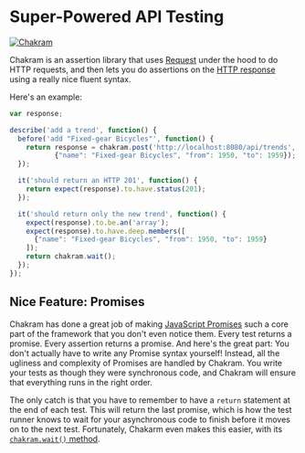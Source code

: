 Super-Powered API Testing
============================

[![Chakram](../../docs/chakram.png)](https://dareid.github.io/chakram/)

Chakram is an assertion library that uses [Request](https://github.com/request/request) under the hood to do HTTP requests, and then lets you do assertions on the [HTTP response](https://dareid.github.io/chakram/jsdoc/global.html#ChakramResponse) using a really nice fluent syntax.

Here's an example:

```javascript
var response;

describe('add a trend', function() {
  before('add "Fixed-gear Bicycles"', function() {
    return response = chakram.post('http://localhost:8080/api/trends', 
           {"name": "Fixed-gear Bicycles", "from": 1950, "to": 1959});
  });

  it('should return an HTTP 201', function() {
    return expect(response).to.have.status(201);
  });

  it('should return only the new trend', function() {
    expect(response).to.be.an('array');
    expect(response).to.have.deep.members([
      {"name": "Fixed-gear Bicycles", "from": 1950, "to": 1959}
    ]);
    return chakram.wait();
  });
});
```


Nice Feature: Promises
--------------------------
Chakram has done a great job of making [JavaScript Promises](http://www.html5rocks.com/en/tutorials/es6/promises/) such a core part of the framework that you don't even notice them.  Every test returns a promise.  Every assertion returns a promise.  And here's the great part: You don't actually have to write any Promise syntax yourself!  Instead, all the ugliness and complexity of Promises are handled by Chakram.  You write your tests as though they were synchronous code, and Chakram will ensure that everything runs in the right order.

The only catch is that you have to remember to have a `return` statement at the end of each test.  This will return the last promise, which is how the test runner knows to wait for your asynchronous code to finish before it moves on to the next test.  Fortunately, Chakarm even makes this easier, with its [`chakram.wait()` method](https://dareid.github.io/chakram/jsdoc/module-chakram.html#.wait).

